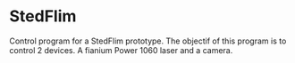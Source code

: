 # StedFlim
Control program for a StedFlim prototype.
The objectif of this program is to control 2 devices. A fianium Power 1060 laser and a camera.
